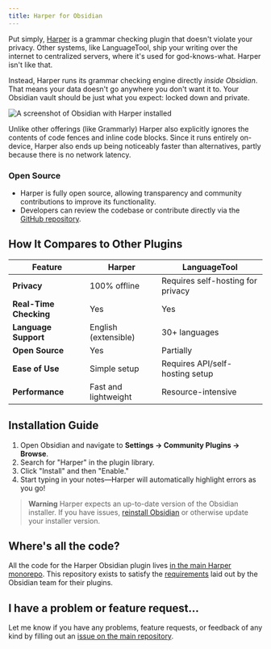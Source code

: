 ```yaml
---
title: Harper for Obsidian
---
```


Put simply, [Harper](https://writewithharper.com/) is a grammar checking plugin that doesn't violate your privacy.
Other systems, like LanguageTool, ship your writing over the internet to centralized servers, where it's used for god-knows-what.
Harper isn't like that.

Instead, Harper runs its grammar checking engine directly _inside Obsidian_.
That means your data doesn't go anywhere you don't want it to.
Your Obsidian vault should be just what you expect: locked down and private.

![A screenshot of Obsidian with Harper installed](/images/obsidian_screenshot.webp)

Unlike other offerings (like Grammarly) Harper also explicitly ignores the contents of code fences and inline code blocks.
Since it runs entirely on-device, Harper also ends up being noticeably faster than alternatives, partly because there is no network latency.

### Open Source

- Harper is fully open source, allowing transparency and community contributions to improve its functionality.
- Developers can review the codebase or contribute directly via the [GitHub repository](https://github.com/automattic/harper).

## How It Compares to Other Plugins

| Feature                | Harper                        | LanguageTool                      |
| ---------------------- | ----------------------------- | --------------------------------- |
| **Privacy**            | 100% offline                  | Requires self-hosting for privacy |
| **Real-Time Checking** | Yes                           | Yes                               |
| **Language Support**   | English (extensible) | 30+ languages                     |
| **Open Source**        | Yes                           | Partially                         |
| **Ease of Use**        | Simple setup                  | Requires API/self-hosting setup   |
| **Performance**        | Fast and lightweight          | Resource-intensive                |

## Installation Guide

1. Open Obsidian and navigate to **Settings → Community Plugins → Browse**.
2. Search for "Harper" in the plugin library.
3. Click "Install" and then "Enable."
4. Start typing in your notes—Harper will automatically highlight errors as you go!

> **Warning**
> Harper expects an up-to-date version of the Obsidian installer. If you have issues, [reinstall Obsidian](https://obsidian.md/download) or otherwise update your installer version.

## Where's all the code?

All the code for the Harper Obsidian plugin lives [in the main Harper monorepo](https://github.com/automattic/harper/tree/master/packages/obsidian-plugin).
This repository exists to satisfy the [requirements](https://docs.obsidian.md/Plugins/Releasing/Submit+your+plugin) laid out by the Obsidian team for their plugins.

## I have a problem or feature request...

Let me know if you have any problems, feature requests, or feedback of any kind by filling out an [issue on the main repository](https://github.com/automattic/harper/issues/new).
